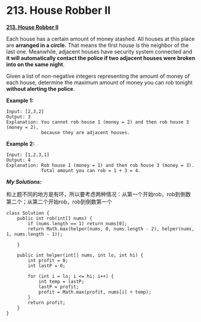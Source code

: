 # 213. House Robber II

 [**213. House Robber II**](https://leetcode.com/problems/house-robber-ii/description/)

 Each house has a certain amount of money stashed. All houses at this place are **arranged in a circle.** That means the first house is the neighbor of the last one. Meanwhile, adjacent houses have security system connected and **it will automatically contact the police if two adjacent houses were broken into on the same night**.

Given a list of non-negative integers representing the amount of money of each house, determine the maximum amount of money you can rob tonight **without alerting the police**.

**Example 1:**

```text
Input: [2,3,2]
Output: 3
Explanation: You cannot rob house 1 (money = 2) and then rob house 3 (money = 2),
             because they are adjacent houses.
```

**Example 2:**

```text
Input: [1,2,3,1]
Output: 4
Explanation: Rob house 1 (money = 1) and then rob house 3 (money = 3).
             Total amount you can rob = 1 + 3 = 4.
```

_**My Solutions:**_

和上题不同的地方是有环，所以要考虑两种情况：从第一个开始rob，rob到倒数第二个；从第二个开始rob，rob到倒数第一个

```text
class Solution {
    public int rob(int[] nums) {
        if (nums.length == 1) return nums[0];
        return Math.max(helper(nums, 0, nums.length - 2), helper(nums, 1, nums.length - 1));
        
    }
    
    public int helper(int[] nums, int lo, int hi) {
        int profit = 0;
        int lastP = 0;
        
        for (int i = lo; i <= hi; i++) {
            int temp = lastP;
            lastP = profit;
            profit = Math.max(profit, nums[i] + temp);
        }
        return profit;
    }
}
```


